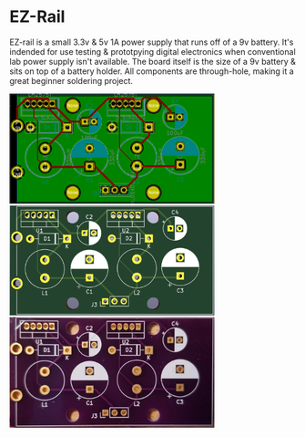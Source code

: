# EZ-Rail

EZ-rail is a small 3.3v & 5v 1A power supply that runs off of a 9v battery. It's indended for use testing & prototpying digital electronics when conventional lab power supply isn't available. The board itself is the size of a 9v battery & sits on top of a battery holder. All components are through-hole, making it a great beginner soldering project. 

<img src="media/layout.png" width=360>
<br>
<img src="media/layout_3d.png" width=360>
<br>
<img src="media/board.png" width=360> 
